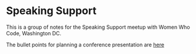 # Speaking Support
This is a group of notes for the Speaking Support meetup with Women Who Code, Washington DC.

The bullet points for planning a conference presentation are [here](https://github.com/quoll/speaking/blob/master/planning.md)
